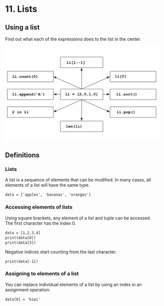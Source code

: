 
# 11. Lists

## Using a list

Find out what each of the expressions does to the list in the center.

![list exercise](exercises/lists.png)


## Definitions

### Lists

A list is a sequence of elements that can be modified. In many cases, all elements of a list will have the same type.

    data = ['apples', 'bananas', 'oranges']


### Accessing elements of lists

Using square brackets, any element of a list and tuple can be accessed. The first character has the index 0.

    data = [1,2,3,4]
    print(data[0])    
    print(data[3])

Negative indices start counting from the last character.

    print(data[-1])

### Assigning to elements of a list

You can replace individual elements of a list by using an index in an assignment operation:

    data[0] = 'kiwi' 

